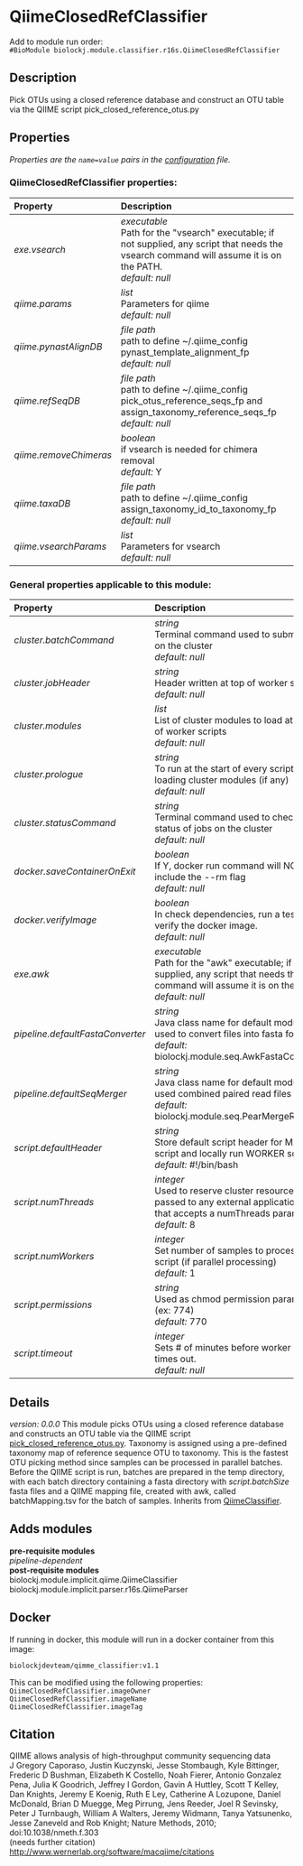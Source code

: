 # QiimeClosedRefClassifier
Add to module run order:                    
`#BioModule biolockj.module.classifier.r16s.QiimeClosedRefClassifier`

## Description 
Pick OTUs using a closed reference database and construct an OTU table via the QIIME script pick_closed_reference_otus.py

## Properties 
*Properties are the `name=value` pairs in the [configuration](../../../Configuration#properties) file.*                   

### QiimeClosedRefClassifier properties: 
| Property| Description |
| :--- | :--- |
| *exe.vsearch* | _executable_ <br>Path for the "vsearch" executable; if not supplied, any script that needs the vsearch command will assume it is on the PATH.<br>*default:*  *null* |
| *qiime.params* | _list_ <br>Parameters for qiime<br>*default:*  *null* |
| *qiime.pynastAlignDB* | _file path_ <br>path to define ~/.qiime_config pynast_template_alignment_fp<br>*default:*  *null* |
| *qiime.refSeqDB* | _file path_ <br>path to define ~/.qiime_config pick_otus_reference_seqs_fp and assign_taxonomy_reference_seqs_fp<br>*default:*  *null* |
| *qiime.removeChimeras* | _boolean_ <br>if vsearch is needed for chimera removal<br>*default:*  Y |
| *qiime.taxaDB* | _file path_ <br>path to define ~/.qiime_config assign_taxonomy_id_to_taxonomy_fp<br>*default:*  *null* |
| *qiime.vsearchParams* | _list_ <br>Parameters for vsearch<br>*default:*  *null* |

### General properties applicable to this module: 
| Property| Description |
| :--- | :--- |
| *cluster.batchCommand* | _string_ <br>Terminal command used to submit jobs on the cluster<br>*default:*  *null* |
| *cluster.jobHeader* | _string_ <br>Header written at top of worker scripts<br>*default:*  *null* |
| *cluster.modules* | _list_ <br>List of cluster modules to load at start of worker scripts<br>*default:*  *null* |
| *cluster.prologue* | _string_ <br>To run at the start of every script after loading cluster modules (if any)<br>*default:*  *null* |
| *cluster.statusCommand* | _string_ <br>Terminal command used to check the status of jobs on the cluster<br>*default:*  *null* |
| *docker.saveContainerOnExit* | _boolean_ <br>If Y, docker run command will NOT include the --rm flag<br>*default:*  *null* |
| *docker.verifyImage* | _boolean_ <br>In check dependencies, run a test to verify the docker image.<br>*default:*  *null* |
| *exe.awk* | _executable_ <br>Path for the "awk" executable; if not supplied, any script that needs the awk command will assume it is on the PATH.<br>*default:*  *null* |
| *pipeline.defaultFastaConverter* | _string_ <br>Java class name for default module used to convert files into fasta format<br>*default:*  biolockj.module.seq.AwkFastaConverter |
| *pipeline.defaultSeqMerger* | _string_ <br>Java class name for default module used combined paired read files<br>*default:*  biolockj.module.seq.PearMergeReads |
| *script.defaultHeader* | _string_ <br>Store default script header for MAIN script and locally run WORKER scripts.<br>*default:*  #!/bin/bash |
| *script.numThreads* | _integer_ <br>Used to reserve cluster resources and passed to any external application call that accepts a numThreads parameter.<br>*default:*  8 |
| *script.numWorkers* | _integer_ <br>Set number of samples to process per script (if parallel processing)<br>*default:*  1 |
| *script.permissions* | _string_ <br>Used as chmod permission parameter (ex: 774)<br>*default:*  770 |
| *script.timeout* | _integer_ <br>Sets # of minutes before worker scripts times out.<br>*default:*  *null* |

## Details 
_version: 0.0.0_ 
This module picks OTUs using a closed reference database and constructs an OTU table via the QIIME script [pick_closed_reference_otus.py](http://qiime.org/scripts/pick_closed_reference_otus.html).  Taxonomy is assigned using a pre-defined taxonomy map of reference sequence OTU to taxonomy.  This is the fastest OTU picking method since samples can be processed in parallel batches.  Before the QIIME script is run, batches are prepared in the temp directory, with each batch directory containing a fasta directory with *script.batchSize* fasta files and a QIIME mapping file, created with awk, called batchMapping.tsv for the batch of samples.   Inherits from [QiimeClassifier](../../../module.implicit.qiime#QiimeClassifier).

## Adds modules 
**pre-requisite modules**                    
*pipeline-dependent*                   
**post-requisite modules**                    
biolockj.module.implicit.qiime.QiimeClassifier                   
biolockj.module.implicit.parser.r16s.QiimeParser                   

## Docker 
If running in docker, this module will run in a docker container from this image:<br>
```
biolockjdevteam/qimme_classifier:v1.1
```
This can be modified using the following properties:<br>
`QiimeClosedRefClassifier.imageOwner`<br>
`QiimeClosedRefClassifier.imageName`<br>
`QiimeClosedRefClassifier.imageTag`<br>

## Citation 
QIIME allows analysis of high-throughput community sequencing data                   
J Gregory Caporaso, Justin Kuczynski, Jesse Stombaugh, Kyle Bittinger, Frederic D Bushman, Elizabeth K Costello, Noah Fierer, Antonio Gonzalez Pena, Julia K Goodrich, Jeffrey I Gordon, Gavin A Huttley, Scott T Kelley, Dan Knights, Jeremy E Koenig, Ruth E Ley, Catherine A Lozupone, Daniel McDonald, Brian D Muegge, Meg Pirrung, Jens Reeder, Joel R Sevinsky, Peter J Turnbaugh, William A Walters, Jeremy Widmann, Tanya Yatsunenko, Jesse Zaneveld and Rob Knight; Nature Methods, 2010; doi:10.1038/nmeth.f.303                   
(needs further citation)                   
http://www.wernerlab.org/software/macqiime/citations

